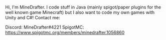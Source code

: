 Hi, I'm MineDrafter. I code stuff in Java (mainly spigot/paper plugins for the well known game Minecraft) but I also want to code my own games with Unity and C#!
Contact me:

Discord: MineDrafter#4221
SpigotMC: https://www.spigotmc.org/members/minedrafter.1056860
